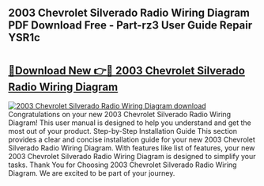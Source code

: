 ## 2003 Chevrolet Silverado Radio Wiring Diagram PDF Download Free - Part-rz3 User Guide Repair YSR1c

# <h2><a href="http://dfi89jj.blite.top/?on=2003+Chevrolet+Silverado+Radio+Wiring+Diagram">🔗Download New 👉🔴 2003 Chevrolet Silverado Radio Wiring Diagram</a></h2>

[![2003 Chevrolet Silverado Radio Wiring Diagram download](https://i.imgur.com/lujVjoI.png)](http://dfi89jj.blite.top/?on=2003+Chevrolet+Silverado+Radio+Wiring+Diagram)
Congratulations on your new 2003 Chevrolet Silverado Radio Wiring Diagram! This user manual is designed to help you understand and get the most out of your product. Step-by-Step Installation Guide This section provides a clear and concise installation guide for your new 2003 Chevrolet Silverado Radio Wiring Diagram. With features like list of features, your new 2003 Chevrolet Silverado Radio Wiring Diagram is designed to simplify your tasks. Thank You for Choosing 2003 Chevrolet Silverado Radio Wiring Diagram. We are excited to be part of your journey.
